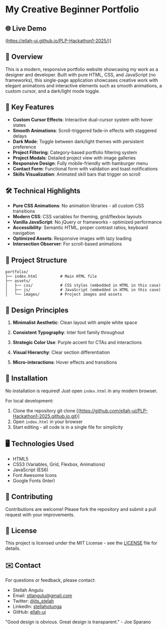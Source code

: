 # My Creative Beginner Portfolio 

## 🌐 Live Demo
(https://ellah-ui.github.io/PLP-Hackathon1-2025/)]

## 🌟 Overview

This is a modern, responsive portfolio website showcasing my work as a designer and developer. Built with pure HTML, CSS, and JavaScript (no frameworks), this single-page application showcases creative work with elegant animations and interactive elements such as smooth animations, a custom cursor, and a dark/light mode toggle.

## 🚀 Key Features

- **Custom Cursor Effects**: Interactive dual-cursor system with hover states
- **Smooth Animations**: Scroll-triggered fade-in effects with staggered delays
- **Dark Mode**: Toggle between dark/light themes with persistent preference
- **Project Filtering**: Category-based portfolio filtering system
- **Project Modals**: Detailed project view with image galleries
- **Responsive Design**: Fully mobile-friendly with hamburger menu
- **Contact Form**: Functional form with validation and toast notifications
- **Skills Visualization**: Animated skill bars that trigger on scroll

## 🛠️ Technical Highlights

- **Pure CSS Animations**: No animation libraries - all custom CSS transitions
- **Modern CSS**: CSS variables for theming, grid/flexbox layouts
- **Vanilla JavaScript**: No jQuery or frameworks - optimized performance
- **Accessibility**: Semantic HTML, proper contrast ratios, keyboard navigation
- **Optimized Assets**: Responsive images with lazy loading
- **Intersection Observer**: For scroll-based animations

## 📂 Project Structure

```
portfolio/
├── index.html          # Main HTML file
├── assets/
│   ├── css/            # CSS styles (embedded in HTML in this case)
│   ├── js/             # JavaScript (embedded in HTML in this case)
│   └── images/         # Project images and assets
```

## 🎨 Design Principles
1. **Minimalist Aesthetic**: Clean layout with ample white space

2. **Consistent Typography**: Inter font family throughout

3. **Strategic Color Use**: Purple accent for CTAs and interactions

4. **Visual Hierarchy**: Clear section differentiation

5. **Micro-interactions**: Hover effects and transitions

## 🔧 Installation

No installation is required! Just open `index.html` in any modern browser.

For local development:
1. Clone the repository 
        git clone [(https://github.com/ellah-ui/PLP-Hackathon1-2025.github.io.git)]
2. Open `index.html` in your browser
3. Start editing - all code is in a single file for simplicity

## 🖥️ Technologies Used

- HTML5
- CSS3 (Variables, Grid, Flexbox, Animations)
- JavaScript (ES6)
- Font Awesome Icons
- Google Fonts (Inter)

## 🤝 Contributing

Contributions are welcome! Please fork the repository and submit a pull request with your improvements.

## 📄 License

This project is licensed under the MIT License - see the [LICENSE](LICENSE) file for details.

## ✉️ Contact

For questions or feedback, please contact:
- Stellah Angulu
- Email: stlangulu@gmail.com
- Twitter: [@its_stelah](https://twitter.com/its_stelah)
- LinkedIn: [stellahotunga](https://www.linkedin.com/in/stellahotunga)
- GitHub: [ellah-ui](https://github.com/ellah-ui)


"Good design is obvious. Great design is transparent." - Joe Sparano
